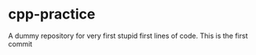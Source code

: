 # cpp-practice
A dummy repository for very first stupid first lines of code. 
This is the first commit
